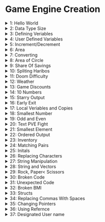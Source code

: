 # Game Engine Creation

<details>
<summary> 1: Hello World</summary>
<br>
The first program I made as part of this module is was the hello world program, almost all programmers would know this is the basic bear bones program that every programmer typcily startd with.
</details>

<details>
<summary> 2: Data Type Size</summary>
<br>

</details>

<details>
<summary> 3: Defining Veriables</summary>
<br>

</details>
<details>
<summary> 4: User Defined Variables</summary>
<br>

</details>

<details>
<summary> 5: Increment/Decrement</summary>
<br>

</details>

<details>
<summary> 6: Area</summary>
<br>

</details>

<details>
<summary> 7: Converting</summary>
<br>

</details>

<details>
<summary> 8: Area of Circle</summary>
<br>

</details>

<details>
<summary> 9: Share Of Savings</summary>
<br>

</details>

<details>
<summary> 10: Spliting Haribos</summary>
<br>

</details>

<details>
<summary> 11: Doom Difficulty</summary>
<br>

</details>

<details>
<summary> 12: Weather</summary>
<br>

</details>

<details>
<summary> 13: Game Discounts</summary>
<br>

</details>

<details>
<summary> 14: 10 Numbers</summary>
<br>

</details>

<details>
<summary> 15: Starry Output</summary>
<br>

</details>

<details>
<summary> 16: Early Exit</summary>
<br>

</details>

<details>
<summary> 17: Local Veriables and Copies</summary>
<br>

</details>

<details>
<summary> 18: Smallest Number</summary>
<br>

</details>

<details>
<summary> 19: Odd and Even</summary>
<br>

</details>

<details>
<summary> 20: Text PVE Fight</summary>
<br>

</details>

<details>
<summary> 21: Smallest Element</summary>
<br>

</details>

<details>
<summary> 22: Ordered Output</summary>
<br>

</details>

<details>
<summary> 23: Inventory</summary>
<br>

</details>

<details>
<summary> 24: Matching Pairs</summary>
<br>

</details>

<details>
<summary> 25: Initals</summary>
<br>

</details>

<details>
<summary> 26: Replacing Characters</summary>
<br>

</details>

<details>
<summary> 27: String Manipulation</summary>
<br>

</details>

<details>
<summary> 28: String and Vectors</summary>
<br>

</details>

<details>
<summary> 29: Rock, Paper< Scissors</summary>
<br>

</details>

<details>
<summary> 30: Broken Code</summary>
<br>

</details>

<details>
<summary> 31: Unexpected Code</summary>
<br>

</details>

<details>
<summary> 32: Broken BMI</summary>
<br>

</details>

<details>
<summary> 33: Structs</summary>
<br>

</details>

<details>
<summary> 34: Replacing Commas With Spaces</summary>
<br>

</details>

<details>
<summary> 35: Changing Pointers</summary>
<br>

</details>

<details>
<summary> 36: Using Refernce</summary>
<br>

</details>

<details>
<summary> 37: Designated User name</summary>
<br>

</details>
